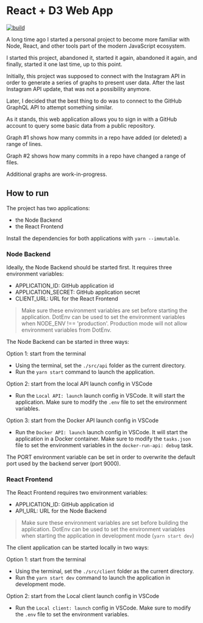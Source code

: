 # React + D3 Web App

[![build](https://github.com/rolspace/react-d3-webapp/actions/workflows/build.yml/badge.svg)](https://github.com/rolspace/react-d3-webapp/actions/workflows/build.yml)

A long time ago I started a personal project to become more familiar with Node, React, and other tools part of the modern JavaScript ecosystem.

I started this project, abandoned it, started it again, abandoned it again, and finally, started it one last time, up to this point.

Initially, this project was supposed to connect with the Instagram API in order to generate a series of graphs to present user data. After the last Instagram API update, that was not a possibility anymore.

Later, I decided that the best thing to do was to connect to the GitHub GraphQL API to attempt something similar.

As it stands, this web application allows you to sign in with a GitHub account to query some basic data from a public repository.

Graph #1 shows how many commits in a repo have added (or deleted) a range of lines.

Graph #2 shows how many commits in a repo have changed a range of files.

Additional graphs are work-in-progress.

## How to run

The project has two applications:

- the Node Backend
- the React Frontend

Install the dependencies for both applications with `yarn --immutable`.

### Node Backend

Ideally, the Node Backend should be started first. It requires three environment variables:

- APPLICATION_ID: GitHub application id
- APPLICATION_SECRET: GitHub application secret
- CLIENT_URL: URL for the React Frontend

> Make sure these environment variables are set before starting the application.
> DotEnv can be used to set the environment variables when NODE_ENV !== 'production'.
> Production mode will not allow environment variables from DotEnv.

The Node Backend can be started in three ways:

Option 1: start from the terminal

- Using the terminal, set the `./src/api` folder as the current directory.
- Run the `yarn start` command to launch the application.

Option 2: start from the local API launch config in VSCode

- Run the `Local API: launch` launch config in VSCode. It will start the application. Make sure to modify the `.env` file to set the environment variables.

Option 3: start from the Docker API launch config in VSCode

- Run the `Docker API: launch` launch config in VSCode. It will start the application in a Docker container. Make sure to modify the `tasks.json` file to set the environment variables in the `docker-run-api: debug` task.

The PORT environment variable can be set in order to overwrite the default port used by the backend server (port 9000).

### React Frontend

The React Frontend requires two environment variables:

- APPLICATION_ID: GitHub application id
- API_URL: URL for the Node Backend

> Make sure these environment variables are set before building the application.
> DotEnv can be used to set the environment variables when starting the application in development mode (`yarn start dev`)

The client application can be started locally in two ways:

Option 1: start from the terminal

- Using the terminal, set the `./src/client` folder as the current directory.
- Run the `yarn start dev` command to launch the application in development mode.

Option 2: start from the Local client launch config in VSCode

- Run the `Local client: launch` config in VSCode. Make sure to modify the `.env` file to set the environment variables.
